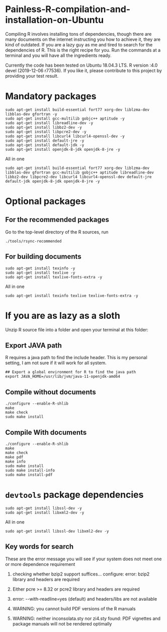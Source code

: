 # Painless-R-compilation-and-installation-on-Ubuntu
Compiling R involves installing tons of dependencies, though there are many documents on the internet instructing you how to achieve it, they are kind of outdated. If you are a lazy guy as me and tired to search for the dependencies of R. This is the right recipe for you. Run the commands at a terminal and you will have all the ingredients ready.

Currently the code has been tested on Ubuntu 18.04.3 LTS. R version :4.0 devel (2019-12-06 r77536). If you like it, please contribute to this project by providing your test result.

# Mandatory packages
```
sudo apt-get install build-essential fort77 xorg-dev liblzma-dev libblas-dev gfortran -y
sudo apt-get install gcc-multilib gobjc++ aptitude -y
sudo apt-get install libreadline-dev -y
sudo apt-get install libbz2-dev -y
sudo apt-get install libpcre2-dev -y
sudo apt-get install libcurl4 libcurl4-openssl-dev -y
sudo apt-get install default-jre -y
sudo apt-get install default-jdk -y
sudo apt-get install openjdk-8-jdk openjdk-8-jre -y 
```
All in one
```
sudo apt-get install build-essential fort77 xorg-dev liblzma-dev libblas-dev gfortran gcc-multilib gobjc++ aptitude libreadline-dev libbz2-dev libpcre2-dev libcurl4 libcurl4-openssl-dev default-jre default-jdk openjdk-8-jdk openjdk-8-jre -y
```

# Optional packages
## For the recommended packages
Go to the top-level directory of the R sources, run
```
./tools/rsync-recommended
```

## For building documents
```
sudo apt-get install texinfo -y
sudo apt-get install texlive -y
sudo apt-get install texlive-fonts-extra -y
```
All in one
```
sudo apt-get install texinfo texlive texlive-fonts-extra -y
```

# If you are as lazy as a sloth
Unzip R source file into a folder and open your terminal at this folder:
## Export JAVA path
R requires a java path to find the include header. This is my personal setting, I am not sure if it will work for all system.
```
## Export a global environment for R to find the java path
export JAVA_HOME=/usr/lib/jvm/java-11-openjdk-amd64
```

## Compile without documents 
```
./configure --enable-R-shlib
make
make check
sudo make install
```

## Compile With documents
```
./configure --enable-R-shlib
make
make check
make pdf
make info
sudo make install
sudo make install-info
sudo make install-pdf
```


# `devtools` package dependencies
```
sudo apt-get install libssl-dev -y
sudo apt-get install libxml2-dev -y 
```
All in one
```
sudo apt-get install libssl-dev libxml2-dev -y
```



## Key words for search
These are the error message you will see if your system does not meet one or more dependence requirement

1. checking whether bzip2 support suffices… configure: error: bzip2 library and headers are required

2. Either pcre >= 8.32 or pcre2 library and headers are required

3. error: --with-readline=yes (default) and headers/libs are not available

4. WARNING: you cannot build PDF versions of the R manuals

5. WARNING: neither inconsolata.sty nor zi4.sty found: PDF vignettes and package manuals will not be rendered optimally

